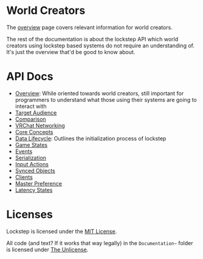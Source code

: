 
# World Creators

The [overview](overview.md) page covers relevant information for world creators.

The rest of the documentation is about the lockstep API which world creators using lockstep based systems do not require an understanding of. It's just the overview that'd be good to know about.

# API Docs

- [Overview](overview.md): While oriented towards world creators, still important for programmers to understand what those using their systems are going to interact with
- [Target Audience](target-audience.md)
- [Comparison](comparison.md)
- [VRChat Networking](vrchat-networking.md)
- [Core Concepts](core-concepts.md)
- [Data Lifecycle](data-lifecycle.md): Outlines the initialization process of lockstep
- [Game States](game-states.md)
- [Events](events.md)
- [Serialization](serialization.md)
- [Input Actions](input-actions.md)
- [Synced Objects](synced-objects.md)
- [Clients](clients.md)
- [Master Preference](master-preference.md)
- [Latency States](latency-states.md)

# Licenses

Lockstep is licensed under the [MIT License](../LICENSE.md).

All code (and text? If it works that way legally) in the `Documentation~` folder is licensed under [The Unlicense](LICENSE.txt).
